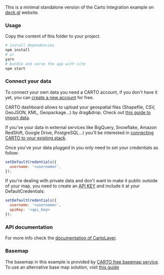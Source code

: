 This is a minimal standalone version of the Carto Integration example
on [deck.gl](http://deck.gl) website.

### Usage

Copy the content of this folder to your project. 

```bash
# install dependencies
npm install
# or
yarn
# bundle and serve the app with vite
npm start
```

### Connect your data

To connect your own data you need a CARTO account, if you don't have it yet, you can [create a new account](https://carto.com/signup) for free.

CARTO dashboard allows to upload your geospatial files (Shapefile, CSV, GeoJSON, KML, Geopackage...) by drag&drop. Check out [this guide to import data](https://carto.com/help/tutorials/import-data-guide). 

If you've your data in external services like BigQuery, Snowflake, Amazon RedShift, Google Drive, PostgreSQL...) you'll be interested in [connecting CARTO to your existing stack](https://carto.com/connect/).

Once you've your data plugged in you only need to set your credentials as follow:

```js
setDefaultCredentials({
  username: '<username>',
});
```

If you're dealing with private data and don't want to make it public outside of your map, you need to create an [API KEY](https://carto.com/help/getting-started/get-api-key/) and include it at your DefaultCredentials:

```js
setDefaultCredentials({
  username: '<username>',
  apiKey: '<api_key>
});
```

### API documentation

For more info check the [documentation of CartoLayer](../../../docs/api-reference/carto/carto-layer.md).

### Basemap

The basemap in this example is provided by [CARTO free basemap service](https://carto.com/basemaps). To use an alternative base map solution, visit [this guide](https://deck.gl/docs/get-started/using-with-map#using-other-basemap-services)
